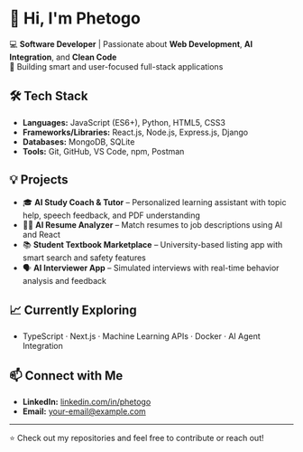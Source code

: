 # 👋 Hi, I'm Phetogo

💻 **Software Developer** | Passionate about **Web Development**, **AI Integration**, and **Clean Code**  
🚀 Building smart and user-focused full-stack applications

## 🛠 Tech Stack
- **Languages:** JavaScript (ES6+), Python, HTML5, CSS3
- **Frameworks/Libraries:** React.js, Node.js, Express.js, Django
- **Databases:** MongoDB, SQLite
- **Tools:** Git, GitHub, VS Code, npm, Postman

## 💡 Projects
- 🎓 **AI Study Coach & Tutor** – Personalized learning assistant with topic help, speech feedback, and PDF understanding
- 🧑‍💼 **AI Resume Analyzer** – Match resumes to job descriptions using AI and React
- 📚 **Student Textbook Marketplace** – University-based listing app with smart search and safety features
- 🗣️ **AI Interviewer App** – Simulated interviews with real-time behavior analysis and feedback

## 📈 Currently Exploring
- TypeScript · Next.js · Machine Learning APIs · Docker · AI Agent Integration

## 📫 Connect with Me
- **LinkedIn:** [linkedin.com/in/phetogo](#)  
- **Email:** [your-email@example.com](mailto:your-email@example.com)

---

⭐ Check out my repositories and feel free to contribute or reach out!
